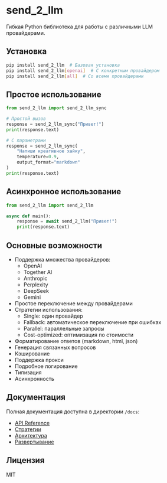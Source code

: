 # send_2_llm

Гибкая Python библиотека для работы с различными LLM провайдерами.

## Установка

```bash
pip install send_2_llm  # Базовая установка
pip install send_2_llm[openai]  # С конкретным провайдером
pip install send_2_llm[all]  # Со всеми провайдерами
```

## Простое использование

```python
from send_2_llm import send_2_llm_sync

# Простой вызов
response = send_2_llm_sync("Привет!")
print(response.text)

# С параметрами
response = send_2_llm_sync(
    "Напиши креативное хайку",
    temperature=0.9,
    output_format="markdown"
)
print(response.text)
```

## Асинхронное использование

```python
from send_2_llm import send_2_llm

async def main():
    response = await send_2_llm("Привет!")
    print(response.text)
```

## Основные возможности

- Поддержка множества провайдеров:
  - OpenAI
  - Together AI
  - Anthropic
  - Perplexity
  - DeepSeek
  - Gemini
- Простое переключение между провайдерами
- Стратегии использования:
  - Single: один провайдер
  - Fallback: автоматическое переключение при ошибках
  - Parallel: параллельные запросы
  - Cost-optimized: оптимизация по стоимости
- Форматирование ответов (markdown, html, json)
- Генерация связанных вопросов
- Кэширование
- Поддержка прокси
- Подробное логирование
- Типизация
- Асинхронность

## Документация

Полная документация доступна в директории `/docs`:
- [API Reference](docs/API.md)
- [Стратегии](docs/STRATEGIES.md)
- [Архитектура](docs/ARCHITECTURE.md)
- [Развертывание](docs/DEPLOYMENT.md)

## Лицензия

MIT 